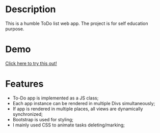 # Description

This is a humble ToDo list web app.
The project is for self education purpose.

# Demo
[Click here to try this out!](https://taletski.github.io/js-todo-app/index.html)

# Features
- To-Do app is implemented as a JS class;
- Each app instance can be rendered in multiple Divs simultaneously;
- If app is rendered in multiple places, all views are dynamically synchronized;
- Bootstrap is used for styling;
- I mainly used CSS to animate tasks deleting/marking;
